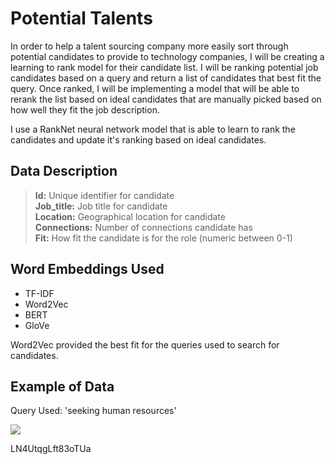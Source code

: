 # Potential Talents

In order to help a talent sourcing company more easily sort through potential candidates to provide to technology companies, I will be creating a learning to rank model for their candidate list. I will be ranking potential job candidates based on a query and return a list of candidates that best fit the query. Once ranked, I will be implementing a model that will be able to rerank the list based on ideal candidates that are manually picked based on how well they fit the job description. 

I use a RankNet neural network model that is able to learn to rank the candidates and update it's ranking based on ideal candidates.

## Data Description
> **Id:** Unique identifier for candidate  
> **Job_title:** Job title for candidate  
> **Location:** Geographical location for candidate   
> **Connections:** Number of connections candidate has  
> **Fit:** How fit the candidate is for the role (numeric between 0-1)

## Word Embeddings Used
* TF-IDF
* Word2Vec
* BERT
* GloVe

Word2Vec provided the best fit for the queries used to search for candidates.

## Example of Data
Query Used: 'seeking human resources'

<img src="https://i.imgur.com/oXHwya8.jpg">





LN4UtqgLft83oTUa
